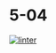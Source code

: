 # 5-04
[![linter](https://github.com/matthew-gagne/5-04/workflows/linter/badge.svg)](https://github.com/marketplace/actions/super-linter)
